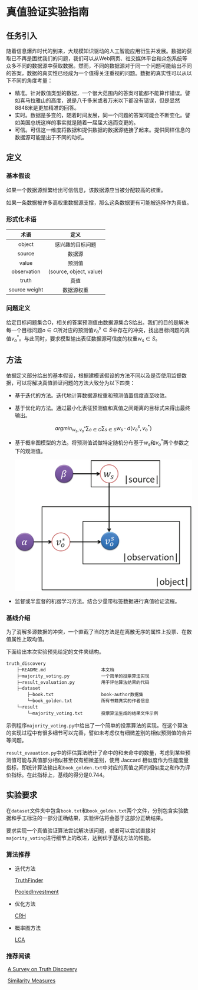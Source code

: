 # 真值验证实验指南



## 任务引入

随着信息爆炸时代的到来，大规模知识驱动的人工智能应用衍生并发展。数据的获取已不再是困扰我们的问题，我们可以从Web网页、社交媒体平台和众包系统等众多不同的数据源中获取数据。然而，不同的数据源对于同一个问题可能给出不同的答案，数据的真实性已经成为一个值得关注重视的问题。数据的真实性可以从以下不同的角度考量：

- 精准。针对数值类型的数据，一个很大范围内的答案可能都不能算作错误。譬如喜马拉雅山的高度，说是八千多米或者万米以下都没有错误，但是显然8848米是更加精准的回答。
- 实时。数据是多变的，随着时间发展，同一个问题的答案可能会不断变化。譬如美国总统这样的事实就是随着一届届大选而变更的。
- 可信。可信这一维度将数据和提供数据的数据源链接了起来。提供同样信息的数据源可能是出于不同的动机。



## 定义

### 基本假设

如果一个数据源频繁给出可信信息，该数据源应当被分配较高的权重。

如果一条数据被许多高权重数据源支撑，那么这条数据更有可能被选择作为真值。

### 形式化术语

|     术语      |          定义           |
| :-----------: | :---------------------: |
|    object     |    感兴趣的目标问题     |
|    source     |         数据源          |
|     value     |         预测值          |
|  observation  | (source, object, value) |
|     truth     |          真值           |
| source weight |       数据源权重        |

### 问题定义

给定目标问题集合O，相关的答案预测值由数据源集合S给出。我们的目的是解决每一个目标问题$o\in O$所对应的预测值$v^s_o\in S$中存在的冲突，找出目标问题的真值$v^*_o$。与此同时，要求模型输出表征数据源可信度的权重$w_s\in S$。



## 方法

依据定义部分给出的基本假设，根据建模该假设的方法不同以及是否使用监督数据，可以将解决真值验证问题的方法大致分为以下四类：

- 基于迭代的方法。迭代地计算数据源权重和预测值置信度直至收敛。

- 基于优化的方法。通过最小化表征预测值和真值之间距离的目标式来得出最终输出。

  $$argmin_{{w_s},{v^*_o}}\sum_{o\in O}\sum_{s\in S}w_s\cdot d(v^s_o,v^*_o)$$

- 基于概率图模型的方法。将预测值试做特定随机分布基于$w_s$和$v^*_o$两个参数之下的观测值。

  ![](PGM.png)

- 监督或半监督的机器学习方法。结合少量带标签数据进行真值验证流程。

### 基线介绍

为了消解多源数据的冲突，一个直截了当的方法是在离散无序的属性上投票、在数值属性上取均值。

下面给出本次实验预先给定的文件夹结构。

```bash
truth_discovery
	├─README.md						本文档
	├─majority_voting.py			一个简单的投票算法实现
	├─result_evaluation.py			用于评估算法结果的代码
    ├─dataset
    	├─book.txt					book-author数据集
    	└─book_golden.txt			所有书籍真实的作者信息
    └─result
    	└─majority_voting.txt		投票算法生成的结果文件示例
```

示例程序`majority_voting.py`中给出了一个简单的投票算法的实现。在这个算法的实现过程中有很多细节可以完善，譬如未考虑仅有细微差别的相似预测值的合并等问题。

`result_evauation.py`中的评估算法统计了命中的和未命中的数量，考虑到某些预测值可能与真值部分相似甚至仅有细微差别，使用 Jaccard 相似度作为性能度量指标，即统计算法输出和`book_golden.txt`中对应的真值之间的相似度之和作为评价指标。在此指标上，基线的得分是0.744。



## 实验要求

在`dataset`文件夹中包含`book.txt`和`book_golden.txt`两个文件，分别包含实验数据和手工标注的一部分正确结果，实验评估将会基于这部分正确结果。

要求实现一个真值验证算法尝试解决该问题，或者可以尝试直接对`majority_voting`进行细节上的改进，达到优于基线方法的性能。

### 算法推荐

- 迭代方法

  [TruthFinder](https://ieeexplore.ieee.org/document/4415269)

  [PooledInvestment](https://www.aclweb.org/anthology/C10-1099.pdf)

- 优化方法

  [CRH](http://dl.acm.org/citation.cfm?doid=2588555.2610509)

- 概率图方法

  [LCA](http://dl.acm.org/citation.cfm?doid=2488388.2488476)

### 推荐阅读

​	[A Survey on Truth Discovery](https://arxiv.org/abs/1505.02463)

​	[Similarity Measures](https://hpi.de/fileadmin/user_upload/fachgebiete/naumann/folien/SS13/DPDC/DPDC_12_Similarity.pdf)

